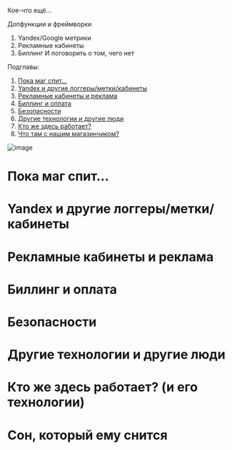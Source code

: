 Кое-что ещё...

Допфункции и фреймворки
1. Yandex/Google метрики
2. Рекламные кабинеты
3. Биллинг
И поговорить о том, чего нет

Подглавы:

1. [Пока маг спит...](#история)
2. [Yandex и другие логгеры/метки/кабинеты](#logger2)
3. [Рекламные кабинеты и реклама](#adv)
4. [Биллинг и оплата](#billing) 
5. [Безопасности](#secur)
6. [Другие технологии и другие люди](#other)
7. [Кто же здесь работает?](#кто-работает)
8. [Что там с нашим магазинчиком? ](#завершение)


![image](https://github.com/user-attachments/assets/514d67ba-13c5-43be-a3e8-75f6aa36f8aa)



<a id="история"></a>
# Пока маг спит...

<a id="logger2"></a>
# Yandex и другие логгеры/метки/кабинеты

<a id="adv"></a>
# Рекламные кабинеты и реклама

<a id="billing"></a>
# Биллинг и оплата

<a id="secur"></a>
# Безопасности

<a id="other"></a>
# Другие технологии и другие люди

<a id="кто-работает"></a>
# Кто же здесь работает? (и его технологии)

<a id="завершение"></a>
# Сон, который ему снится
